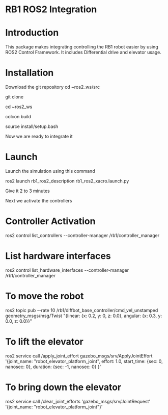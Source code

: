 # RB1 ROS2 Integration

# Introduction
This package makes integrating controlling the RB1 robot easier by using ROS2 Control Framework. It includes Differential drive and elevator usage.

# Installation

Download the git repository
cd ~ros2_ws/src

git clone 

cd ~ros2_ws

colcon build

source install/setup.bash

Now we are ready to integrate it

# Launch
Launch the simulation using this command

ros2 launch rb1_ros2_description rb1_ros2_xacro.launch.py

Give it 2 to 3 minutes

Next we activate the controllers

# Controller Activation
ros2 control list_controllers --controller-manager /rb1/controller_manager

# List hardware interfaces
ros2 control list_hardware_interfaces --controller-manager /rb1/controller_manager

# To move the robot
ros2 topic pub --rate 10 /rb1/diffbot_base_controller/cmd_vel_unstamped geometry_msgs/msg/Twist "{linear: {x: 0.2, y: 0, z: 0.0}, angular: {x: 0.3, y: 0.0, z: 0.0}}"

# To lift the elevator
ros2 service call /apply_joint_effort gazebo_msgs/srv/ApplyJointEffort '{joint_name: "robot_elevator_platform_joint", effort: 1.0, start_time: {sec: 0, nanosec: 0}, duration: {sec: -1, nanosec: 0} }'

# To bring down the elevator
ros2 service call /clear_joint_efforts 'gazebo_msgs/srv/JointRequest' '{joint_name: "robot_elevator_platform_joint"}'